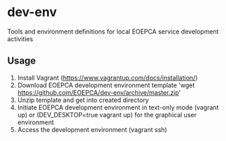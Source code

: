 # dev-env
Tools and environment definitions for local EOEPCA service development activities

## Usage
1. Install Vagrant (https://www.vagrantup.com/docs/installation/)
2. Download EOEPCA development environment template 'wget https://github.com/EOEPCA/dev-env/archive/master.zip'
3. Unzip template and get into created directory
4. Initiate EOEPCA development environment in text-only mode (vagrant up) or (DEV_DESKTOP=true vagrant up) for the graphical user environment
5. Access the development environment (vagrant ssh)


